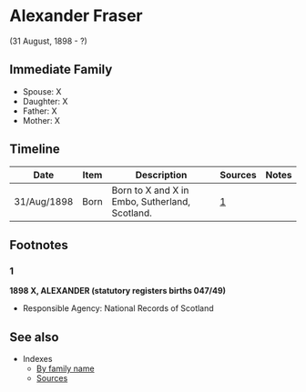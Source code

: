﻿---
layout: person
subject_key: i91293396
permalink: /people/i91293396
---

# Alexander Fraser
(31 August, 1898 - ?)

## Immediate Family

* Spouse: X
* Daughter: X
* Father: X
* Mother: X

## Timeline

Date | Item | Description | Sources | Notes
---|---|---|---|---
31/Aug/1898 | Born | Born to X and X in Embo, Sutherland, Scotland. | [1](#1) | 

## Footnotes

### 1

**1898 X, ALEXANDER (statutory registers births 047/49)**

* Responsible Agency: National Records of Scotland


## See also

- Indexes
  - [By family name](../index-by-family-name.md)
  - [Sources](../index-of-sources-by-title.md)
